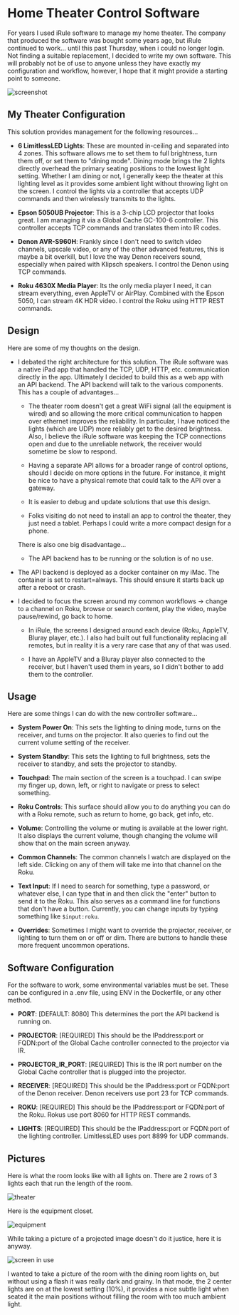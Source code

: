 # Home Theater Control Software

For years I used iRule software to manage my home theater. The company that produced the software was bought some years ago, but iRule continued to work... until this past Thursday, when i could no longer login. Not finding a suitable replacement, I decided to write my own software. This will probably not be of use to anyone unless they have exactly my configuration and workflow, however, I hope that it might provide a starting point to someone.

![screenshot](./screenshot.png)

## My Theater Configuration

This solution provides management for the following resources...

- __6 LimitlessLED Lights__: These are mounted in-ceiling and separated into 4 zones. This software allows me to set them to full brightness, turn them off, or set them to "dining mode". Dining mode brings the 2 lights directly overhead the primary seating positions to the lowest light setting. Whether I am dining or not, I generally keep the theater at this lighting level as it provides some ambient light without throwing light on the screen. I control the lights via a controller that accepts UDP commands and then wirelessly transmits to the lights.

- __Epson 5050UB Projector__: This is a 3-chip LCD projector that looks great. I am managing it via a Global Cache GC-100-6 controller. This controller accepts TCP commands and translates them into IR codes.

- __Denon AVR-S960H__: Frankly since I don't need to switch video channels, upscale video, or any of the other advanced features, this is maybe a bit overkill, but I love the way Denon receivers sound, especially when paired with Klipsch speakers. I control the Denon using TCP commands.

- __Roku 4630X Media Player__: Its the only media player I need, it can stream everything, even AppleTV or AirPlay. Combined with the Epson 5050, I can stream 4K HDR video. I control the Roku using HTTP REST commands.

## Design

Here are some of my thoughts on the design.

- I debated the right architecture for this solution. The iRule software was a native iPad app that handled the TCP, UDP, HTTP, etc. communication directly in the app. Ultimately I decided to build this as a web app with an API backend. The API backend will talk to the various components. This has a couple of advantages...

  - The theater room doesn't get a great WiFi signal (all the equipment is wired) and so allowing the more critical communication to happen over ethernet improves the reliability. In particular, I have noticed the lights (which are UDP) more reliably get to the desired brightness. Also, I believe the iRule software was keeping the TCP connections open and due to the unreliable network, the receiver would sometime be slow to respond.

  - Having a separate API allows for a broader range of control options, should I decide on more options in the future. For instance, it might be nice to have a physical remote that could talk to the API over a gateway.

  - It is easier to debug and update solutions that use this design.

  - Folks visiting do not need to install an app to control the theater, they just need a tablet. Perhaps I could write a more compact design for a phone.

  There is also one big disadvantage...

  - The API backend has to be running or the solution is of no use.

- The API backend is deployed as a docker container on my iMac. The container is set to restart=always. This should ensure it starts back up after a reboot or crash.

- I decided to focus the screen around my common workflows -> change to a channel on Roku, browse or search content, play the video, maybe pause/rewind, go back to home.

  - In iRule, the screens I designed around each device (Roku, AppleTV, Bluray player, etc.). I also had built out full functionality replacing all remotes, but in reality it is a very rare case that any of that was used.

  - I have an AppleTV and a Bluray player also connected to the receiver, but I haven't used them in years, so I didn't bother to add them to the controller.

## Usage

Here are some things I can do with the new controller software...

- __System Power On__: This sets the lighting to dining mode, turns on the receiver, and turns on the projector. It also queries to find out the current volume setting of the receiver.

- __System Standby__: This sets the lighting to full brightness, sets the receiver to standby, and sets the projector to standby.

- __Touchpad__: The main section of the screen is a touchpad. I can swipe my finger up, down, left, or right to navigate or press to select something.

- __Roku Controls__: This surface should allow you to do anything you can do with a Roku remote, such as return to home, go back, get info, etc.

- __Volume__: Controlling the volume or muting is available at the lower right. It also displays the current volume, though changing the volume will show that on the main screen anyway.

- __Common Channels__: The common channels I watch are displayed on the left side. Clicking on any of them will take me into that channel on the Roku.

- __Text Input__: If I need to search for something, type a password, or whatever else, I can type that in and then click the "enter" button to send it to the Roku. This also serves as a command line for functions that don't have a button. Currently, you can change inputs by typing something like `$input:roku`.

- __Overrides__: Sometimes I might want to override the projector, receiver, or lighting to turn them on or off or dim. There are buttons to handle these more frequent uncommon operations.

## Software Configuration

For the software to work, some environmental variables must be set. These can be configured in a .env file, using ENV in the Dockerfile, or any other method.

- __PORT__: [DEFAULT: 8080] This determines the port the API backend is running on.

- __PROJECTOR__: [REQUIRED] This should be the IPaddress:port or FQDN:port of the Global Cache controller connected to the projector via IR.

- __PROJECTOR_IR_PORT__: [REQUIRED] This is the IR port number on the Global Cache controller that is plugged into the projector.

- __RECEIVER__: [REQUIRED] This should be the IPaddress:port or FQDN:port of the Denon receiver. Denon receivers use port 23 for TCP commands.

- __ROKU__: [REQUIRED] This should be the IPaddress:port or FQDN:port of the Roku. Rokus use port 8060 for HTTP REST commands.

- __LIGHTS__: [REQUIRED] This should be the IPaddress:port or FQDN:port of the lighting controller. LimitlessLED uses port 8899 for UDP commands.

## Pictures

Here is what the room looks like with all lights on. There are 2 rows of 3 lights each that run the length of the room.

![theater](./theater.png)

Here is the equipment closet.

![equipment](./equipment.png)

While taking a picture of a projected image doesn't do it justice, here it is anyway.

![screen in use](./screen.png)

I wanted to take a picture of the room with the dining room lights on, but without using a flash it was really dark and grainy. In that mode, the 2 center lights are on at the lowest setting (10%), it provides a nice subtle light when seated it the main positions without filling the room with too much ambient light.
